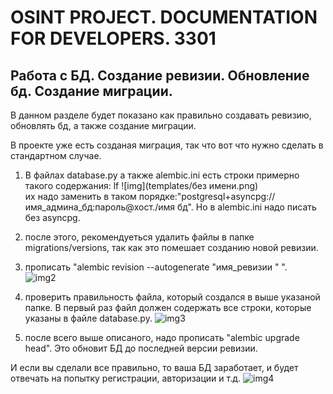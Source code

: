 # OSINT PROJECT. DOCUMENTATION FOR DEVELOPERS. 3301





## Работа с БД. Создание ревизии. Обновление бд. Создание миграции.
В данном разделе будет показано как правильно создавать ревизию, обновлять бд, а также создание миграции.

В проекте уже есть созданая миграция, так что вот что нужно сделать в стандартном случае. 

1. В файлах database.py а также alembic.ini есть строки примерно такого содержания:
lf   ![img](templates/без имени.png)         
   их надо заменить в таком порядке:"postgresql+asyncpg://имя_админа_бд:пароль@хост./имя бд". Но в alembic.ini  надо писать без asyncpg.

2. после этого, рекомендуеться удалить файлы в папке migrations/versions, так как это помешает созданию новой ревизии.

3. прописать "alembic revision --autogenerate "имя_ревизии " ".         
  ![img2](templates/1.png)  

4. проверить правильность файла, который создался в выше указаной папке. В первый раз файл должен содержать все строки, которые указаны в файле database.py.
    ![img3](templates/2.png)  
5. после всего выше описаного, надо прописать "alembic upgrade head". Это обновит БД до последней версии ревизии.
    
И если вы сделали все правильно, то ваша БД заработает, и будет отвечать на попытку регистрации, авторизации и т.д.
    ![img4](templates/3.png)  
